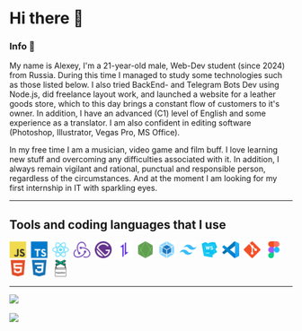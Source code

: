 # Hi there 👋

### Info 👋

My name is Alexey, I'm a 21-year-old male, Web-Dev student (since 2024) from Russia. During this time I managed to study some technologies such as those listed below. I also tried BackEnd- and Telegram Bots Dev using Node.js, did freelance layout work, and launched a website for a leather goods store, which to this day brings a constant flow of customers to it's owner. In addition, I have an advanced (C1) level of English and some experience as a translator. I am also confident in editing software (Photoshop, Illustrator, Vegas Pro, MS Office).

In my free time I am a musician, video game and film buff. I love learning new stuff and overcoming any difficulties associated with it. In addition, I always remain vigilant and rational, punctual and responsible person, regardless of the circumstances. And at the moment I am looking for my first internship in IT with sparkling eyes.

---

## Tools and coding languages that I use
<img src="https://github.com/devicons/devicon/blob/master/icons/javascript/javascript-original.svg" title="JavaScript" alt="JavaScript" width="30" height="30"/>&nbsp;
<img src="https://github.com/devicons/devicon/blob/master/icons/typescript/typescript-original.svg" title="TypeScript" alt="TypeScript" width="30" height="30"/>&nbsp;
<img src="https://github.com/devicons/devicon/blob/master/icons/react/react-original.svg" title="React" alt="React" width="30" height="30"/>&nbsp;
<img src="https://github.com/devicons/devicon/blob/master/icons/redux/redux-original.svg" title="Redux" alt="Redux" width="30" height="30"/>&nbsp;
<img src="https://github.com/devicons/devicon/blob/master/icons/gatsby/gatsby-original.svg" title="Gatsby" alt="Gatsby" width="30" height="30"/>&nbsp;
<img src="https://github.com/devicons/devicon/blob/master/icons/axios/axios-plain.svg" title="Axios" alt="Axios" width="30" height="30"/>&nbsp;
<img src="https://github.com/devicons/devicon/blob/master/icons/nodejs/nodejs-plain.svg" title="NodeJS" alt="NodeJS" width="30" height="30"/>&nbsp;
<img src="https://github.com/devicons/devicon/blob/master/icons/webpack/webpack-original.svg" title="Webpack" alt="Webpack" width="30" height="30"/>&nbsp;
<img src="https://github.com/devicons/devicon/blob/master/icons/tailwindcss/tailwindcss-original.svg" title="Tailwind" alt="Tailwind" width="30" height="30"/>&nbsp;
<img src="https://github.com/devicons/devicon/blob/master/icons/webstorm/webstorm-plain.svg" title="WebStorm" alt="WebStorm" width="30" height="30"/>&nbsp;
<img src="https://github.com/devicons/devicon/blob/master/icons/vscode/vscode-original.svg" title="VSCode" alt="VSCode" width="30" height="30"/>&nbsp;
<img src="https://github.com/devicons/devicon/blob/master/icons/git/git-original.svg" title="Git" alt="Git" width="30" height="30"/>&nbsp;
<img src="https://github.com/devicons/devicon/blob/master/icons/figma/figma-original.svg" title="Figma" alt="Figma" width="30" height="30"/>&nbsp;
<img src="https://github.com/devicons/devicon/blob/master/icons/html5/html5-plain.svg" title="HTML5" alt="HTML5" width="30" height="30"/>&nbsp;
<img src="https://github.com/devicons/devicon/blob/master/icons/css3/css3-plain.svg" title="CSS3" alt="CSS3" width="30" height="30"/>&nbsp;
<img src="https://github.com/devicons/devicon/blob/master/icons/puppeteer/puppeteer-original.svg" title="Puppeteer" alt="Puppeteer" width="30" height="30"/>&nbsp;

---

![](http://github-profile-summary-cards.vercel.app/api/cards/profile-details?username=alexeymasasin&theme=react&hide_border=true)

![](https://github-readme-stats.vercel.app/api/top-langs/?username=alexeymasasin&layout=compact&theme=react&hide_border=true)
